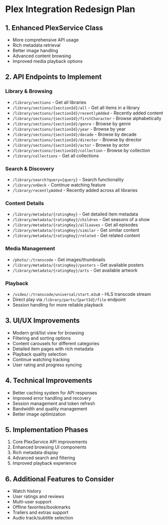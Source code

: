 # Plex Integration Redesign Plan

## 1. Enhanced PlexService Class
- More comprehensive API usage
- Rich metadata retrieval
- Better image handling
- Advanced content browsing
- Improved media playback options

## 2. API Endpoints to Implement

### Library & Browsing
- `/library/sections` - Get all libraries
- `/library/sections/{sectionId}/all` - Get all items in a library
- `/library/sections/{sectionId}/recentlyAdded` - Recently added content
- `/library/sections/{sectionId}/firstCharacter` - Browse alphabetically
- `/library/sections/{sectionId}/genre` - Browse by genre
- `/library/sections/{sectionId}/year` - Browse by year
- `/library/sections/{sectionId}/decade` - Browse by decade
- `/library/sections/{sectionId}/director` - Browse by director
- `/library/sections/{sectionId}/actor` - Browse by actor
- `/library/sections/{sectionId}/collection` - Browse by collection
- `/library/collections` - Get all collections

### Search & Discovery
- `/library/search?query={query}` - Search functionality
- `/library/onDeck` - Continue watching feature
- `/library/recentlyAdded` - Recently added across all libraries

### Content Details
- `/library/metadata/{ratingKey}` - Get detailed item metadata
- `/library/metadata/{ratingKey}/children` - Get seasons of a show
- `/library/metadata/{ratingKey}/allLeaves` - Get all episodes
- `/library/metadata/{ratingKey}/similar` - Get similar content
- `/library/metadata/{ratingKey}/related` - Get related content

### Media Management
- `/photo/:/transcode` - Get images/thumbnails
- `/library/metadata/{ratingKey}/posters` - Get available posters
- `/library/metadata/{ratingKey}/arts` - Get available artwork

### Playback
- `/video/:/transcode/universal/start.m3u8` - HLS transcode stream
- Direct play via `/library/parts/{partId}/file` endpoint
- Session handling for more reliable playback

## 3. UI/UX Improvements
- Modern grid/list view for browsing
- Filtering and sorting options
- Content carousels for different categories
- Detailed item pages with rich metadata
- Playback quality selection
- Continue watching tracking
- User rating and progress syncing

## 4. Technical Improvements
- Better caching system for API responses
- Improved error handling and recovery
- Session management and token refresh
- Bandwidth and quality management
- Better image optimization

## 5. Implementation Phases
1. Core PlexService API improvements
2. Enhanced browsing UI components
3. Rich metadata display
4. Advanced search and filtering
5. Improved playback experience

## 6. Additional Features to Consider
- Watch history
- User ratings and reviews
- Multi-user support
- Offline favorites/bookmarks
- Trailers and extras support
- Audio track/subtitle selection
